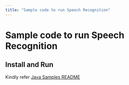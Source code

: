 ```yaml
---
title: "Sample code to run Speech Recognition"
---
```


# Sample code to run Speech Recognition

## Install and Run
Kindly refer [Java Samples README](../../../../../../../../README.md)
